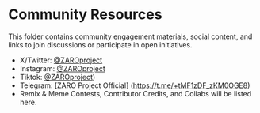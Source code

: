 # Community Resources

This folder contains community engagement materials, social content, and links to join discussions or participate in open initiatives.

- X/Twitter: [@ZAROproject](https://x.com/ZAROproject)
- Instagram: [@ZAROproject](https://www.instagram.com/zaroproject)
- Tiktok:    [@ZAROproject](https://www.tiktok.com/@zaroproject))
- Telegram: [ZARO Project Official] (https://t.me/+tMF1zDF_zKM0OGE8)
- Remix & Meme Contests, Contributor Credits, and Collabs will be listed here.
